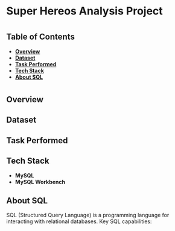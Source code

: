 
<h1>Super Hereos Analysis Project</h1>
<h1></h1>

<h2>Table of Contents</h2>
  
   - [<b>Overview</b>](https://github.com/LashawnFofung/Super-Heroes-Analysis-Project/blob/main/README.md#overview)
   - [<b>Dataset</b>]()
   - [<b>Task Performed</b>]()
   - [<b>Tech Stack</b>]()
   - [<b>About SQL</b>]()



<h1></h1>


<h2>Overview</h2>


<h2>Dataset</h2>


<h2>Task Performed</h2>


<h2>Tech Stack</h2>
 
  - <b>MySQL</b>
  - <b>MySQL Workbench</b>


<h2>About SQL</h2>

SQL (Structured Query Language) is a programming language for interacting with relational databases. Key SQL capabilities:


